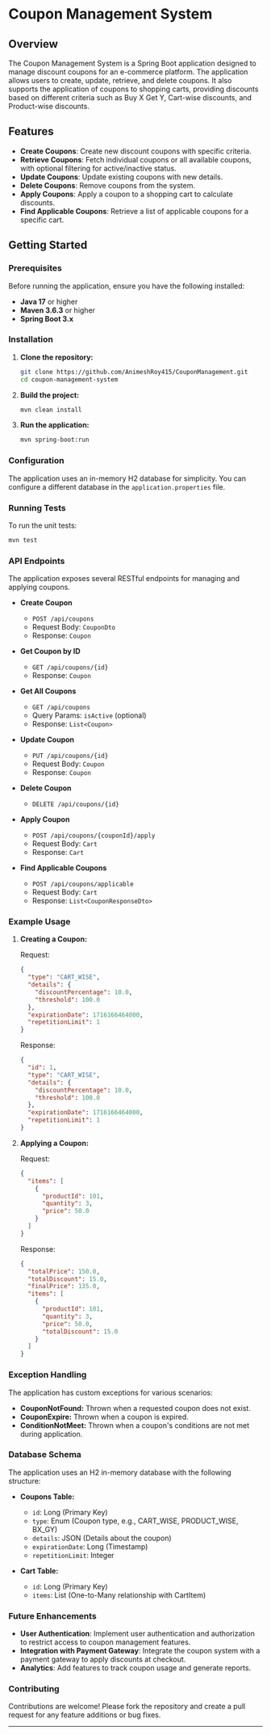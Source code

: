 # Coupon Management System

## Overview

The Coupon Management System is a Spring Boot application designed to manage discount coupons for an e-commerce platform. The application allows users to create, update, retrieve, and delete coupons. It also supports the application of coupons to shopping carts, providing discounts based on different criteria such as Buy X Get Y, Cart-wise discounts, and Product-wise discounts.

## Features

- **Create Coupons**: Create new discount coupons with specific criteria.
- **Retrieve Coupons**: Fetch individual coupons or all available coupons, with optional filtering for active/inactive status.
- **Update Coupons**: Update existing coupons with new details.
- **Delete Coupons**: Remove coupons from the system.
- **Apply Coupons**: Apply a coupon to a shopping cart to calculate discounts.
- **Find Applicable Coupons**: Retrieve a list of applicable coupons for a specific cart.

## Getting Started

### Prerequisites

Before running the application, ensure you have the following installed:

- **Java 17** or higher
- **Maven 3.6.3** or higher
- **Spring Boot 3.x**

### Installation

1. **Clone the repository:**
   ```bash
   git clone https://github.com/AnimeshRoy415/CouponManagement.git
   cd coupon-management-system
   ```

2. **Build the project:**
   ```bash
   mvn clean install
   ```

3. **Run the application:**
   ```bash
   mvn spring-boot:run
   ```

### Configuration

The application uses an in-memory H2 database for simplicity. You can configure a different database in the `application.properties` file.

### Running Tests

To run the unit tests:

```bash
mvn test
```

### API Endpoints

The application exposes several RESTful endpoints for managing and applying coupons.

- **Create Coupon**
    - `POST /api/coupons`
    - Request Body: `CouponDto`
    - Response: `Coupon`

- **Get Coupon by ID**
    - `GET /api/coupons/{id}`
    - Response: `Coupon`

- **Get All Coupons**
    - `GET /api/coupons`
    - Query Params: `isActive` (optional)
    - Response: `List<Coupon>`

- **Update Coupon**
    - `PUT /api/coupons/{id}`
    - Request Body: `Coupon`
    - Response: `Coupon`

- **Delete Coupon**
    - `DELETE /api/coupons/{id}`

- **Apply Coupon**
    - `POST /api/coupons/{couponId}/apply`
    - Request Body: `Cart`
    - Response: `Cart`

- **Find Applicable Coupons**
    - `POST /api/coupons/applicable`
    - Request Body: `Cart`
    - Response: `List<CouponResponseDto>`

### Example Usage

1. **Creating a Coupon:**

   Request:

   ```json
   {
     "type": "CART_WISE",
     "details": {
       "discountPercentage": 10.0,
       "threshold": 100.0
     },
     "expirationDate": 1716166464000,
     "repetitionLimit": 1
   }
   ```

   Response:

   ```json
   {
     "id": 1,
     "type": "CART_WISE",
     "details": {
       "discountPercentage": 10.0,
       "threshold": 100.0
     },
     "expirationDate": 1716166464000,
     "repetitionLimit": 1
   }
   ```

2. **Applying a Coupon:**

   Request:

   ```json
   {
     "items": [
       {
         "productId": 101,
         "quantity": 3,
         "price": 50.0
       }
     ]
   }
   ```

   Response:

   ```json
   {
     "totalPrice": 150.0,
     "totalDiscount": 15.0,
     "finalPrice": 135.0,
     "items": [
       {
         "productId": 101,
         "quantity": 3,
         "price": 50.0,
         "totalDiscount": 15.0
       }
     ]
   }
   ```

### Exception Handling

The application has custom exceptions for various scenarios:

- **CouponNotFound:** Thrown when a requested coupon does not exist.
- **CouponExpire:** Thrown when a coupon is expired.
- **ConditionNotMeet:** Thrown when a coupon's conditions are not met during application.

### Database Schema

The application uses an H2 in-memory database with the following structure:

- **Coupons Table:**
    - `id`: Long (Primary Key)
    - `type`: Enum (Coupon type, e.g., CART_WISE, PRODUCT_WISE, BX_GY)
    - `details`: JSON (Details about the coupon)
    - `expirationDate`: Long (Timestamp)
    - `repetitionLimit`: Integer

- **Cart Table:**
    - `id`: Long (Primary Key)
    - `items`: List<CartItem> (One-to-Many relationship with CartItem)

### Future Enhancements

- **User Authentication**: Implement user authentication and authorization to restrict access to coupon management features.
- **Integration with Payment Gateway**: Integrate the coupon system with a payment gateway to apply discounts at checkout.
- **Analytics**: Add features to track coupon usage and generate reports.

### Contributing

Contributions are welcome! Please fork the repository and create a pull request for any feature additions or bug fixes.


---